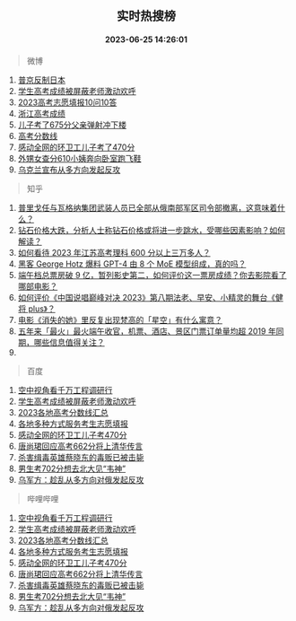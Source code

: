 <div align="center"><h2>实时热搜榜</h2><h4>2023-06-25 14:26:01</h4></div>

> 微博  

1. [普京反制日本](https://s.weibo.com/weibo?q=%23%E6%99%AE%E4%BA%AC%E5%8F%8D%E5%88%B6%E6%97%A5%E6%9C%AC%23&t=31&band_rank=1&Refer=top)<br />
2. [学生高考成绩被屏蔽老师激动欢呼](https://s.weibo.com/weibo?q=%23%E5%AD%A6%E7%94%9F%E9%AB%98%E8%80%83%E6%88%90%E7%BB%A9%E8%A2%AB%E5%B1%8F%E8%94%BD%E8%80%81%E5%B8%88%E6%BF%80%E5%8A%A8%E6%AC%A2%E5%91%BC%23&t=31&band_rank=2&Refer=top)<br />
3. [2023高考志愿填报10问10答](https://s.weibo.com/weibo?q=%232023%E9%AB%98%E8%80%83%E5%BF%97%E6%84%BF%E5%A1%AB%E6%8A%A510%E9%97%AE10%E7%AD%94%23&t=31&band_rank=3&Refer=top)<br />
4. [浙江高考成绩](https://s.weibo.com/weibo?q=%E6%B5%99%E6%B1%9F%E9%AB%98%E8%80%83%E6%88%90%E7%BB%A9&t=31&band_rank=4&Refer=top)<br />
5. [儿子考了675分父亲弹射冲下楼](https://s.weibo.com/weibo?q=%23%E5%84%BF%E5%AD%90%E8%80%83%E4%BA%86675%E5%88%86%E7%88%B6%E4%BA%B2%E5%BC%B9%E5%B0%84%E5%86%B2%E4%B8%8B%E6%A5%BC%23&t=31&band_rank=5&Refer=top)<br />
6. [高考分数线](https://s.weibo.com/weibo?q=%23%E9%AB%98%E8%80%83%E5%88%86%E6%95%B0%E7%BA%BF%23&t=31&band_rank=6&Refer=top)<br />
7. [感动全网的环卫工儿子考了470分](https://s.weibo.com/weibo?q=%23%E6%84%9F%E5%8A%A8%E5%85%A8%E7%BD%91%E7%9A%84%E7%8E%AF%E5%8D%AB%E5%B7%A5%E5%84%BF%E5%AD%90%E8%80%83%E4%BA%86470%E5%88%86%23&t=31&band_rank=7&Refer=top)<br />
8. [外甥女查分610小姨奔向卧室跑飞鞋](https://s.weibo.com/weibo?q=%23%E5%A4%96%E7%94%A5%E5%A5%B3%E6%9F%A5%E5%88%86610%E5%B0%8F%E5%A7%A8%E5%A5%94%E5%90%91%E5%8D%A7%E5%AE%A4%E8%B7%91%E9%A3%9E%E9%9E%8B%23&t=31&band_rank=8&Refer=top)<br />
9. [乌克兰宣布从多方向发起反攻](https://s.weibo.com/weibo?q=%23%E4%B9%8C%E5%85%8B%E5%85%B0%E5%AE%A3%E5%B8%83%E4%BB%8E%E5%A4%9A%E6%96%B9%E5%90%91%E5%8F%91%E8%B5%B7%E5%8F%8D%E6%94%BB%23&t=31&band_rank=9&Refer=top)<br />

> 知乎  

1. [普里戈任与瓦格纳集团武装人员已全部从俄南部军区司令部撤离，这意味着什么？](https://www.zhihu.com/question/608395500)<br />
2. [钻石价格大跌，分析人士称钻石价格或将进一步跳水，受哪些因素影响？如何解读？](https://www.zhihu.com/question/608252259)<br />
3. [如何看待 2023 年江苏高考理科 600 分以上三万多人？](https://www.zhihu.com/question/608323244)<br />
4. [黑客 George Hotz 爆料 GPT-4 由 8 个 MoE 模型组成，真的吗？](https://www.zhihu.com/question/607812079)<br />
5. [端午档总票房破 9 亿，暂列影史第二，如何评价这一票房成绩？你去影院看了哪部电影？](https://www.zhihu.com/question/608300528)<br />
6. [如何评价《中国说唱巅峰对决 2023》第八期法老、早安、小精灵的舞台《健将 plus》？](https://www.zhihu.com/question/608288936)<br />
7. [电影《消失的她》里反复出现梵高的「星空」有什么寓意？](https://www.zhihu.com/question/607992980)<br />
8. [五年来「最火」最火端午收官，机票、酒店、景区门票订单量均超 2019 年同期，哪些信息值得关注？](https://www.zhihu.com/question/608421262)<br />
9. []()<br />

> 百度  

1. [空中视角看千万工程调研行](https://www.baidu.com/s?wd=%E7%A9%BA%E4%B8%AD%E8%A7%86%E8%A7%92%E7%9C%8B%E5%8D%83%E4%B8%87%E5%B7%A5%E7%A8%8B%E8%B0%83%E7%A0%94%E8%A1%8C&sa=fyb_news&rsv_dl=fyb_news)<br />
2. [学生高考成绩被屏蔽老师激动欢呼](https://www.baidu.com/s?wd=%E5%AD%A6%E7%94%9F%E9%AB%98%E8%80%83%E6%88%90%E7%BB%A9%E8%A2%AB%E5%B1%8F%E8%94%BD%E8%80%81%E5%B8%88%E6%BF%80%E5%8A%A8%E6%AC%A2%E5%91%BC&sa=fyb_news&rsv_dl=fyb_news)<br />
3. [2023各地高考分数线汇总](https://www.baidu.com/s?wd=%E9%AB%98%E8%80%83%E6%89%B9%E6%AC%A1%E7%BA%BF&sa=fyb_news&rsv_dl=fyb_news)<br />
4. [各地多种方式服务考生志愿填报](https://www.baidu.com/s?wd=%E5%90%84%E5%9C%B0%E5%A4%9A%E7%A7%8D%E6%96%B9%E5%BC%8F%E6%9C%8D%E5%8A%A1%E8%80%83%E7%94%9F%E5%BF%97%E6%84%BF%E5%A1%AB%E6%8A%A5&sa=fyb_news&rsv_dl=fyb_news)<br />
5. [感动全网的环卫工儿子考470分](https://www.baidu.com/s?wd=%E6%84%9F%E5%8A%A8%E5%85%A8%E7%BD%91%E7%9A%84%E7%8E%AF%E5%8D%AB%E5%B7%A5%E5%84%BF%E5%AD%90%E8%80%83470%E5%88%86&sa=fyb_news&rsv_dl=fyb_news)<br />
6. [唐尚珺回应高考662分将上清华传言](https://www.baidu.com/s?wd=%E5%94%90%E5%B0%9A%E7%8F%BA%E5%9B%9E%E5%BA%94%E9%AB%98%E8%80%83662%E5%88%86%E5%B0%86%E4%B8%8A%E6%B8%85%E5%8D%8E%E4%BC%A0%E8%A8%80&sa=fyb_news&rsv_dl=fyb_news)<br />
7. [杀害缉毒英雄蔡晓东的毒贩已被击毙](https://www.baidu.com/s?wd=%E6%9D%80%E5%AE%B3%E7%BC%89%E6%AF%92%E8%8B%B1%E9%9B%84%E8%94%A1%E6%99%93%E4%B8%9C%E7%9A%84%E6%AF%92%E8%B4%A9%E5%B7%B2%E8%A2%AB%E5%87%BB%E6%AF%99&sa=fyb_news&rsv_dl=fyb_news)<br />
8. [男生考702分想去北大见“韦神”](https://www.baidu.com/s?wd=%E7%94%B7%E7%94%9F%E8%80%83702%E5%88%86%E6%83%B3%E5%8E%BB%E5%8C%97%E5%A4%A7%E8%A7%81%E2%80%9C%E9%9F%A6%E7%A5%9E%E2%80%9D&sa=fyb_news&rsv_dl=fyb_news)<br />
9. [乌军方：趁乱从多方向对俄发起反攻](https://www.baidu.com/s?wd=%E4%B9%8C%E5%86%9B%E6%96%B9%EF%BC%9A%E8%B6%81%E4%B9%B1%E4%BB%8E%E5%A4%9A%E6%96%B9%E5%90%91%E5%AF%B9%E4%BF%84%E5%8F%91%E8%B5%B7%E5%8F%8D%E6%94%BB&sa=fyb_news&rsv_dl=fyb_news)<br />

> 哔哩哔哩  

1. [空中视角看千万工程调研行](https://www.baidu.com/s?wd=%E7%A9%BA%E4%B8%AD%E8%A7%86%E8%A7%92%E7%9C%8B%E5%8D%83%E4%B8%87%E5%B7%A5%E7%A8%8B%E8%B0%83%E7%A0%94%E8%A1%8C&sa=fyb_news&rsv_dl=fyb_news)<br />
2. [学生高考成绩被屏蔽老师激动欢呼](https://www.baidu.com/s?wd=%E5%AD%A6%E7%94%9F%E9%AB%98%E8%80%83%E6%88%90%E7%BB%A9%E8%A2%AB%E5%B1%8F%E8%94%BD%E8%80%81%E5%B8%88%E6%BF%80%E5%8A%A8%E6%AC%A2%E5%91%BC&sa=fyb_news&rsv_dl=fyb_news)<br />
3. [2023各地高考分数线汇总](https://www.baidu.com/s?wd=%E9%AB%98%E8%80%83%E6%89%B9%E6%AC%A1%E7%BA%BF&sa=fyb_news&rsv_dl=fyb_news)<br />
4. [各地多种方式服务考生志愿填报](https://www.baidu.com/s?wd=%E5%90%84%E5%9C%B0%E5%A4%9A%E7%A7%8D%E6%96%B9%E5%BC%8F%E6%9C%8D%E5%8A%A1%E8%80%83%E7%94%9F%E5%BF%97%E6%84%BF%E5%A1%AB%E6%8A%A5&sa=fyb_news&rsv_dl=fyb_news)<br />
5. [感动全网的环卫工儿子考470分](https://www.baidu.com/s?wd=%E6%84%9F%E5%8A%A8%E5%85%A8%E7%BD%91%E7%9A%84%E7%8E%AF%E5%8D%AB%E5%B7%A5%E5%84%BF%E5%AD%90%E8%80%83470%E5%88%86&sa=fyb_news&rsv_dl=fyb_news)<br />
6. [唐尚珺回应高考662分将上清华传言](https://www.baidu.com/s?wd=%E5%94%90%E5%B0%9A%E7%8F%BA%E5%9B%9E%E5%BA%94%E9%AB%98%E8%80%83662%E5%88%86%E5%B0%86%E4%B8%8A%E6%B8%85%E5%8D%8E%E4%BC%A0%E8%A8%80&sa=fyb_news&rsv_dl=fyb_news)<br />
7. [杀害缉毒英雄蔡晓东的毒贩已被击毙](https://www.baidu.com/s?wd=%E6%9D%80%E5%AE%B3%E7%BC%89%E6%AF%92%E8%8B%B1%E9%9B%84%E8%94%A1%E6%99%93%E4%B8%9C%E7%9A%84%E6%AF%92%E8%B4%A9%E5%B7%B2%E8%A2%AB%E5%87%BB%E6%AF%99&sa=fyb_news&rsv_dl=fyb_news)<br />
8. [男生考702分想去北大见“韦神”](https://www.baidu.com/s?wd=%E7%94%B7%E7%94%9F%E8%80%83702%E5%88%86%E6%83%B3%E5%8E%BB%E5%8C%97%E5%A4%A7%E8%A7%81%E2%80%9C%E9%9F%A6%E7%A5%9E%E2%80%9D&sa=fyb_news&rsv_dl=fyb_news)<br />
9. [乌军方：趁乱从多方向对俄发起反攻](https://www.baidu.com/s?wd=%E4%B9%8C%E5%86%9B%E6%96%B9%EF%BC%9A%E8%B6%81%E4%B9%B1%E4%BB%8E%E5%A4%9A%E6%96%B9%E5%90%91%E5%AF%B9%E4%BF%84%E5%8F%91%E8%B5%B7%E5%8F%8D%E6%94%BB&sa=fyb_news&rsv_dl=fyb_news)<br />
